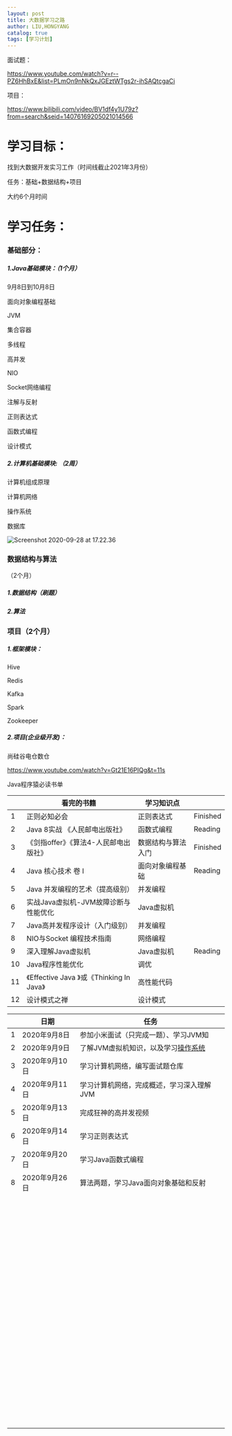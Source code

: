 ```yaml
---
layout: post
title: 大数据学习之路
author: LIU,HONGYANG
catalog: true
tags: [学习计划]
---
```




面试题：

https://www.youtube.com/watch?v=r--PZ6HhBxE&list=PLmOn9nNkQxJGEztWTgs2r-ihSAQtcgaCi



项目：

https://www.bilibili.com/video/BV1df4y1U79z?from=search&seid=14076169205021014566



# 学习目标：



找到大数据开发实习工作（时间线截止2021年3月份）

任务：基础+数据结构+项目

大约6个月时间



# 学习任务：



### 基础部分：



##### 1.Java基础模块：（1个月）

9月8日到10月8日



面向对象编程基础

JVM

集合容器

多线程

高并发

NIO

Socket网络编程

注解与反射

正则表达式

函数式编程

设计模式



##### 2.计算机基础模块: （2周）



计算机组成原理

计算机网络

操作系统

数据库

![Screenshot 2020-09-28 at 17.22.36](https://tva1.sinaimg.cn/large/007S8ZIlgy1gj6ho93wqqj31360mgk5t.jpg)









### 数据结构与算法

（2个月）

##### 1.数据结构（刷题）

##### 2.算法





### 项目（2个月）



##### 1.框架模块：



Hive

Redis

Kafka

Spark

Zookeeper



##### 2.项目(企业级开发)：

尚硅谷电仓数仓

https://www.youtube.com/watch?v=Gt21E16PIQg&t=11s



Java程序猿必读书单

|      | 看完的书籍                                | 学习知识点         |          |
| ---- | ----------------------------------------- | ------------------ | -------- |
| 1    | 正则必知必会                              | 正则表达式         | Finished |
| 2    | Java 8实战 《人民邮电出版社》             | 函数式编程         | Reading  |
| 3    | 《剑指offer》《算法4-人民邮电出版社》     | 数据结构与算法入门 | Finished |
| 4    | Java 核心技术 卷 I                        | 面向对象编程基础   | Reading  |
| 5    | Java 并发编程的艺术（提高级别）           | 并发编程           |          |
| 6    | 实战Java虚拟机-JVM故障诊断与性能优化      | Java虚拟机         |          |
| 7    | Java高并发程序设计（入门级别）            | 并发编程           |          |
| 8    | NIO与Socket 编程技术指南                  | 网络编程           |          |
| 9    | 深入理解Java虚拟机                        | Java虚拟机         | Reading  |
| 10   | Java程序性能优化                          | 调优               |          |
| 11   | 《Effective Java 》或《Thinking In Java》 | 高性能代码         |          |
| 12   | 设计模式之禅                              | 设计模式           |          |









|      | 日期          | 任务                                                         |
| ---- | ------------- | ------------------------------------------------------------ |
| 1    | 2020年9月8日  | 参加小米面试（只完成一题）、学习JVM知                        |
| 2    | 2020年9月9日  | 了解JVM虚拟机知识，以及学习[操作系统](https://www.bilibili.com/video/BV1js411b7vg) |
| 3    | 2020年9月10日 | 学习计算机网络，编写面试题仓库                               |
| 4    | 2020年9月11日 | 学习计算机网络，完成概述，学习深入理解JVM                    |
| 5    | 2020年9月13日 | 完成狂神的高并发视频                                         |
| 6    | 2020年9月14日 | 学习正则表达式                                               |
| 7    | 2020年9月20日 | 学习Java函数式编程                                           |
| 8    | 2020年9月26日 | 算法两题，学习Java面向对象基础和反射                         |
|      |               |                                                              |
|      |               |                                                              |
|      |               |                                                              |
|      |               |                                                              |
|      |               |                                                              |
|      |               |                                                              |
|      |               |                                                              |
|      |               |                                                              |
|      |               |                                                              |
|      |               |                                                              |
|      |               |                                                              |
|      |               |                                                              |
|      |               |                                                              |
|      |               |                                                              |
|      |               |                                                              |
|      |               |                                                              |
|      |               |                                                              |
|      |               |                                                              |
|      |               |                                                              |
|      |               |                                                              |
|      |               |                                                              |
|      |               |                                                              |
|      |               |                                                              |
|      |               |                                                              |
|      |               |                                                              |
|      |               |                                                              |
|      |               |                                                              |
|      |               |                                                              |
|      |               |                                                              |
|      |               |                                                              |
|      |               |                                                              |
|      |               |                                                              |
|      |               |                                                              |
|      |               |                                                              |
|      |               |                                                              |
|      |               |                                                              |
|      |               |                                                              |
|      |               |                                                              |
|      |               |                                                              |
|      |               |                                                              |
|      |               |                                                              |
|      |               |                                                              |
|      |               |                                                              |
|      |               |                                                              |
|      |               |                                                              |
|      |               |                                                              |
|      |               |                                                              |
|      |               |                                                              |
|      |               |                                                              |
|      |               |                                                              |
|      |               |                                                              |
|      |               |                                                              |
|      |               |                                                              |
|      |               |                                                              |
|      |               |                                                              |
|      |               |                                                              |
|      |               |                                                              |
|      |               |                                                              |
|      |               |                                                              |
|      |               |                                                              |
|      |               |                                                              |
|      |               |                                                              |
|      |               |                                                              |
|      |               |                                                              |
|      |               |                                                              |
|      |               |                                                              |
|      |               |                                                              |
|      |               |                                                              |
|      |               |                                                              |
|      |               |                                                              |
|      |               |                                                              |
|      |               |                                                              |
|      |               |                                                              |
|      |               |                                                              |
|      |               |                                                              |
|      |               |                                                              |
|      |               |                                                              |
|      |               |                                                              |
|      |               |                                                              |
|      |               |                                                              |
|      |               |                                                              |
|      |               |                                                              |
|      |               |                                                              |
|      |               |                                                              |
|      |               |                                                              |
|      |               |                                                              |
|      |               |                                                              |
|      |               |                                                              |
|      |               |                                                              |
|      |               |                                                              |

